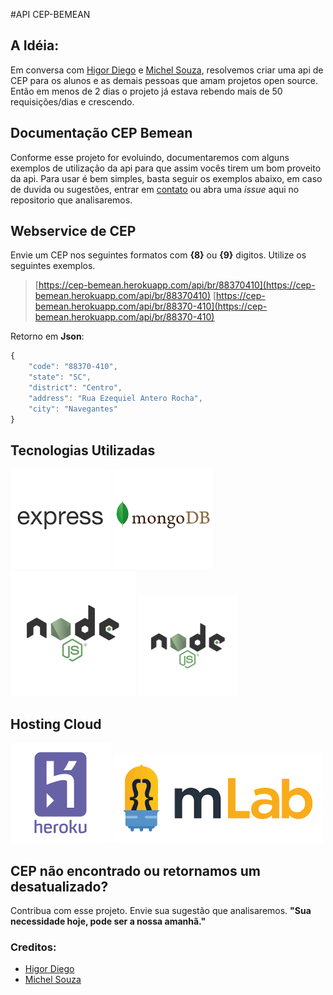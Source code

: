 #API CEP-BEMEAN

## A Idéia:
Em conversa com [Higor Diego](https://github.com/higordiego) e [Michel Souza](https://github.com/souzacristsf), resolvemos criar uma api de CEP para os alunos e as demais pessoas que amam projetos open source. Então em menos de 2 dias o projeto já estava rebendo mais de 50 requisições/dias e crescendo. 

## Documentação CEP Bemean
Conforme esse projeto for evoluindo, documentaremos com alguns exemplos de utilização da api para que assim vocês tirem um bom proveito da api. Para usar é bem simples, basta seguir os exemplos abaixo, em caso de duvida ou sugestões, entrar em [contato](https://telegram.me/bemean) ou abra uma *issue* aqui no repositorio que analisaremos.

## Webservice de CEP
Envie um CEP nos seguintes formatos com **{8}** ou **{9}** digitos. 
Utilize os seguintes exemplos.

> [https://cep-bemean.herokuapp.com/api/br/88370410](https://cep-bemean.herokuapp.com/api/br/88370410) 
> [https://cep-bemean.herokuapp.com/api/br/88370-410](https://cep-bemean.herokuapp.com/api/br/88370-410)

Retorno em **Json**:
```javascript
{
    "code": "88370-410",
    "state": "SC",
    "district": "Centro",
    "address": "Rua Ezequiel Antero Rocha",
    "city": "Navegantes"
}
```

## Tecnologias Utilizadas
![](/img/express.png) 
![](/img/mongodb.png) 
![](/img/nodejs.png)
<img src="/img/nodejs.png" width="160" height="160">

## Hosting Cloud
![](/img/heroku.png) ![](/img/mlab.png)

## CEP não encontrado ou retornamos um desatualizado?
Contribua com esse projeto. Envie sua sugestão que analisaremos. 
**"Sua necessidade hoje, pode ser a nossa amanhã."**

### Creditos:
 + [Higor Diego](https://github.com/higordiego) 
 + [Michel Souza](https://github.com/souzacristsf)